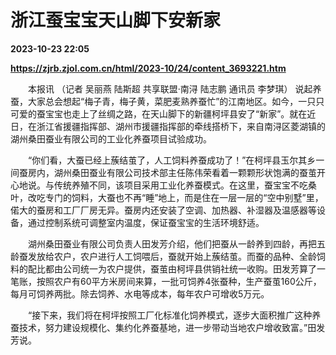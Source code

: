 # 浙江蚕宝宝天山脚下安新家

**2023-10-23 22:05**

**https://zjrb.zjol.com.cn/html/2023-10/24/content_3693221.htm**

　　本报讯 （记者 吴丽燕 陆斯超 共享联盟·南浔 陆志鹏 通讯员 李梦琪） 说起养蚕，大家总会想起“梅子青，梅子黄，菜肥麦熟养蚕忙”的江南地区。如今，一只只可爱的蚕宝宝也走上了丝绸之路，在天山脚下的新疆柯坪县安了“新家”。就在近日，在浙江省援疆指挥部、湖州市援疆指挥部的牵线搭桥下，来自南浔区菱湖镇的湖州桑田蚕业有限公司的工业化养蚕项目试验成功。

　　“你们看，大蚕已经上蔟结茧了，人工饲料养蚕成功了！”在柯坪县玉尔其乡一间蚕房内，湖州桑田蚕业有限公司技术部主任陈伟荣看着一颗颗形状饱满的蚕茧开心地说。与传统养殖不同，该项目采用工业化养蚕模式。在这里，蚕宝宝不吃桑叶，改吃专门的饲料，大蚕也不再“睡”地上，而是住在一层一层的“空中别墅”里，偌大的蚕房和工厂厂房无异。蚕房内还安装了空调、加热器、补湿器及温感器等设备，通过控制系统可调整室内温度，保证蚕宝宝的生活环境舒适。

　　湖州桑田蚕业有限公司负责人田发芳介绍，他们把蚕从一龄养到四龄，再把五龄蚕发放给农户，农户进行人工饲喂后，蚕就开始上蔟结茧。而蚕的品种、全龄饲料的配比都由公司统一为农户提供，蚕茧由柯坪县供销社统一收购。田发芳算了一笔账，按照农户有60平方米房间来算，一批可饲养4张蚕种，生产蚕茧160公斤，每月可饲养两批。除去饲养、水电等成本，每年农户可增收5万元。

　　“接下来，我们将在柯坪按照工厂化标准化饲养模式，逐步大面积推广这种养蚕技术，努力建设规模化、集约化养蚕基地，进一步带动当地农户增收致富。”田发芳说。